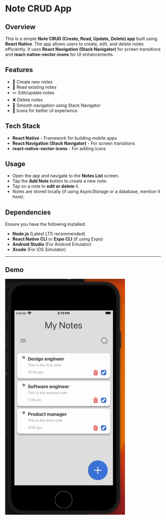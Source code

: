 # Note CRUD App

## Overview
This is a simple **Note CRUD (Create, Read, Update, Delete) app** built using **React Native**. The app allows users to create, edit, and delete notes efficiently. It uses **React Navigation (Stack Navigator)** for screen transitions and **react-native-vector-icons** for UI enhancements.

## Features
- 📝 Create new notes
- 📖 Read existing notes
- ✏️ Edit/update notes
- ❌ Delete notes
- 🔄 Smooth navigation using Stack Navigator
- 🎨 Icons for better UI experience

## Tech Stack
- **React Native** - Framework for building mobile apps
- **React Navigation (Stack Navigator)** - For screen transitions
- **react-native-vector-icons** - For adding icons

## Usage
- Open the app and navigate to the **Notes List** screen.
- Tap the **Add Note** button to create a new note.
- Tap on a note to **edit or delete** it.
- Notes are stored locally (if using AsyncStorage or a database, mention it here).

## Dependencies
Ensure you have the following installed:
- **Node.js** (Latest LTS recommended)
- **React Native CLI** or **Expo CLI** (if using Expo)
- **Android Studio** (For Android Emulator)
- **Xcode** (For iOS Simulator)

---


## Demo
![](Gif.gif)

